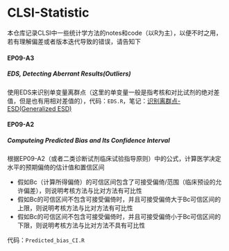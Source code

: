 # CLSI-Statistic

本仓库记录CLSI中一些统计学方法的notes和code（以R为主），以便不时之用，若有理解偏差或者版本迭代导致的错误，请告知下

#### EP09-A3

##### EDS, Detecting Aberrant Results(Outliers)

使用EDS来识别单变量离群点（这里的单变量一般是指考核和对比试剂的绝对差值，但是也有用相对差值的），代码：`EDS.R`，笔记：[识别离群点-ESD(Generalized ESD)](https://www.bioinfo-scrounger.com/archives/detection-ESD/)

#### EP09-A2

##### Computeing Predicted Bias and Its Confidence Interval

根据EP09-A2（或者二类诊断试剂临床试验指导原则）中的公式，计算医学决定水平的预期偏倚的估计值和置信区间

* 假如Bc（计算所得偏倚）的可信区间包含了可接受偏倚/范围（临床预设的允许偏差），则说明考核方法与比对方法有可比性
* 假如Bc的可信区间不包含可接受偏倚时，并且可接受偏倚大于Bc可信区间的上限，则说明考核方法与比对方法有可比性
* 假如Bc的可信区间不包含可接受偏倚时，并且可接受偏倚小于Bc可信区间的下限，则说明考核方法与比对方法不具有可比性

代码：`Predicted_bias_CI.R`


